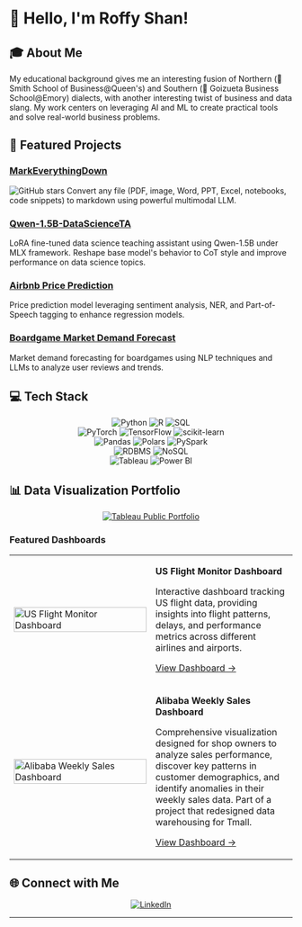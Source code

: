 # 👋 Hello, I'm Roffy Shan!

## 🎓 About Me

My educational background gives me an interesting fusion of Northern (👑 Smith School of Business@Queen's) and Southern (🦅 Goizueta Business School@Emory) dialects, with another interesting twist of business and data slang. My work centers on leveraging AI and ML to create practical tools and solve real-world business problems.

## 🚀 Featured Projects

### [MarkEverythingDown](https://github.com/RoffyS/MarkEverythingDown)
![GitHub stars](https://img.shields.io/github/stars/RoffyS/MarkEverythingDown?style=social)
Convert any file (PDF, image, Word, PPT, Excel, notebooks, code snippets) to markdown using powerful multimodal LLM.

### [Qwen-1.5B-DataScienceTA](https://github.com/RoffyS/Qwen-1.5B-DataScienceTA)
LoRA fine-tuned data science teaching assistant using Qwen-1.5B under MLX framework. Reshape base model's behavior to CoT style and improve performance on data science topics.

### [Airbnb Price Prediction](https://github.com/RoffyS/Airbnb-Price-Prediction-Leveraging-Sentiment-Analysis-and-NER-Enhanced-Regression)
Price prediction model leveraging sentiment analysis, NER, and Part-of-Speech tagging to enhance regression models.

### [Boardgame Market Demand Forecast](https://github.com/RoffyS/Boardgame-Market-Demand-Forecast-with-NLP)
Market demand forecasting for boardgames using NLP techniques and LLMs to analyze user reviews and trends.

## 💻 Tech Stack

<div align="center">
  <!-- Programming Languages -->
  <img src="https://img.shields.io/badge/Python-3776AB?style=for-the-badge&logo=python&logoColor=white" alt="Python" />
  <img src="https://img.shields.io/badge/R-276DC3?style=for-the-badge&logo=r&logoColor=white" alt="R" />
  <img src="https://img.shields.io/badge/SQL-4479A1?style=for-the-badge&logo=postgresql&logoColor=white" alt="SQL" />
  <br>
  
  <!-- ML & Data Science -->
  <img src="https://img.shields.io/badge/PyTorch-EE4C2C?style=for-the-badge&logo=PyTorch&logoColor=white" alt="PyTorch" />
  <img src="https://img.shields.io/badge/TensorFlow-FF6F00?style=for-the-badge&logo=TensorFlow&logoColor=white" alt="TensorFlow" />
  <img src="https://img.shields.io/badge/scikit--learn-F7931E?style=for-the-badge&logo=scikit-learn&logoColor=white" alt="scikit-learn" />
  <br>
  
  <!-- Data Processing -->
  <img src="https://img.shields.io/badge/Pandas-150458?style=for-the-badge&logo=pandas&logoColor=white" alt="Pandas" />
  <img src="https://img.shields.io/badge/Polars-CD792C?style=for-the-badge&logo=polars&logoColor=white" alt="Polars" />
  <img src="https://img.shields.io/badge/PySpark-E25A1C?style=for-the-badge&logo=apache-spark&logoColor=white" alt="PySpark" />
  <br>
  
  <!-- Databases -->
  <img src="https://img.shields.io/badge/RDBMS-4479A1?style=for-the-badge&logo=mysql&logoColor=white" alt="RDBMS" />
  <img src="https://img.shields.io/badge/NoSQL-4DB33D?style=for-the-badge&logo=mongodb&logoColor=white" alt="NoSQL" />
  <br>
  
  <!-- Visualization -->
  <img src="https://img.shields.io/badge/Tableau-E97627?style=for-the-badge&logo=Tableau&logoColor=white" alt="Tableau" />
  <img src="https://img.shields.io/badge/Power_BI-F2C811?style=for-the-badge&logo=power-bi&logoColor=black" alt="Power BI" />
</div>

## 📊 Data Visualization Portfolio

<div align="center">
  <a href="https://public.tableau.com/app/profile/roffy.shan/vizzes" target="_blank">
    <img src="https://img.shields.io/badge/Tableau_Public-Portfolio-E97627?style=for-the-badge&logo=Tableau&logoColor=white" alt="Tableau Public Portfolio" />
  </a>
</div>

### Featured Dashboards

<div align="center">
  <table>
    <tr>
      <td width="50%">
        <a href="https://public.tableau.com/app/profile/roffy.shan/viz/US_flight_monitor/Dashboard1" target="_blank">
          <img src="https://public.tableau.com/static/images/US/US_flight_monitor/Dashboard1/1_rss.png" width="100%" alt="US Flight Monitor Dashboard"/>
        </a>
      </td>
      <td width="50%">
        <p><strong>US Flight Monitor Dashboard</strong></p>
        <p>Interactive dashboard tracking US flight data, providing insights into flight patterns, delays, and performance metrics across different airlines and airports.</p>
        <p><a href="https://public.tableau.com/app/profile/roffy.shan/viz/US_flight_monitor/Dashboard1">View Dashboard →</a></p>
      </td>
    </tr>
    <tr></tr> <!-- Spacer row -->
    <tr>
      <td width="50%">
        <a href="https://public.tableau.com/app/profile/roffy.shan/viz/AlibabaWeeklySales/Dashboard1" target="_blank">
          <img src="https://public.tableau.com/static/images/Al/AlibabaWeeklySales/Dashboard1/1_rss.png" width="100%" alt="Alibaba Weekly Sales Dashboard"/>
        </a>
      </td>
      <td width="50%">
        <p><strong>Alibaba Weekly Sales Dashboard</strong></p>
        <p>Comprehensive visualization designed for shop owners to analyze sales performance, discover key patterns in customer demographics, and identify anomalies in their weekly sales data. Part of a project that redesigned data warehousing for Tmall.</p>
        <p><a href="https://public.tableau.com/app/profile/roffy.shan/viz/AlibabaWeeklySales/Dashboard1">View Dashboard →</a></p>
      </td>
    </tr>
  </table>
</div>

## 🌐 Connect with Me

<div align="center">
  <a href="https://www.linkedin.com/in/roffy-shan/" target="_blank">
    <img src="https://img.shields.io/badge/LinkedIn-0077B5?style=for-the-badge&logo=linkedin&logoColor=white" alt="LinkedIn" />
  </a>
</div>

---
